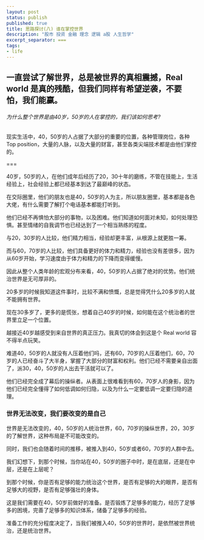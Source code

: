 ```yaml
---
layout: post
status: publish
published: true
title: 思路探讨(八) 谁在掌控世界
description: "股市 投资 金融 理念 逻辑 a股 人生哲学"
excerpt_separator: ===
tags:
- life
---
```


## 一直尝试了解世界，总是被世界的真相震撼，Real world 是真的残酷，但我们同样有希望逆袭，不要怕，我们能赢。

###### 为什么整个世界是由40岁，50岁的人在掌控的，我们该如何思考?

现实生活中，40，50岁的人占据了大部分的重要的位置，各种管理岗位，各种Top position，大量的人脉，以及大量的财富，甚至各类尖端技术都是由他们掌控的。

===

40岁，50岁的人，在他们成年后经历了20，30十年的磨练，不管在技能上，生活经验上，社会经验上都已经基本到达了最巅峰的状态。

在交际圈里，他们的朋友也是40，50岁的人为主，所以朋友圈里，基本都是各色大佬，有什么需要了解打个电话基本都能打听到。

他们已经不再惧怕大部分的事物，以及困难。他们知道如何面对未知，如何处理恐惧。甚至情绪的自我调节也已经达到了一个相当熟练的程度。

与20，30岁的人比较，他们精力相当，经验却更丰富，从根源上就更胜一筹。

而与60，70岁的人比较，他们具备更好的体力和精力，经验也没有差很多，因为从60岁开始，学习速度由于体力和精力的下降而变得缓慢。

因此从整个人类年龄的宏观分布来看，40，50岁的人占据了绝对的优势。他们统治世界是无可厚非的。

20多岁的时候我知道这件事时，比较不满和愤慨，总是觉得凭什么20多岁的人就不能拥有世界。

现在30多岁了，更多的是慌张，想着自己40岁的时候，如何能在这个统治者的世界里立足一个位置。

越接近40岁越感受到来自世界的真正压力。我真切的体会到这是个 Real world 容不得半点玩笑。

难道40，50岁的人就没有人压着他们吗，还有60，70岁的人压着他们，60，70岁的人已经奋斗了大半身，掌握了大部分的财富和权利。他们已经不需要亲自出面了，派30，40，50岁的人出去干活就可以了。

他们已经完全成了幕后的操纵者。从表面上很难看到有60，70岁人的身影，因为他们已经完全懂得了如何低调如何归隐，以及为什么一定要低调一定要归隐的道理。

### 世界无法改变，我们要改变的是自己

世界是无法改变的，40，50岁的人统治世界，60，70岁的操纵世界，20，30岁的了解世界，这种布局是不可能改变的。

同时，我们也会随着时间的推移，被推入到40，50岁或者60，70岁的人群中去。

我们幻想下，到那个时候，当你站在40，50岁的圈子中时，是在底层，还是在中层，还是在上层呢？

到那个时候，你是否有足够的能力统治这个世界，是否有足够的大的眼界，是否有足够大的视野，是否有足够强壮的身体。

这是我们需要在40，50岁前做好的准备。是否锻炼了足够多的能力，经历了足够多的困境，完善了足够多的知识体系，储备了足够多的经验。

准备工作的充分程度决定了，当我们被推入40，50岁的世界时，是依然被世界统治，还是统治世界。

